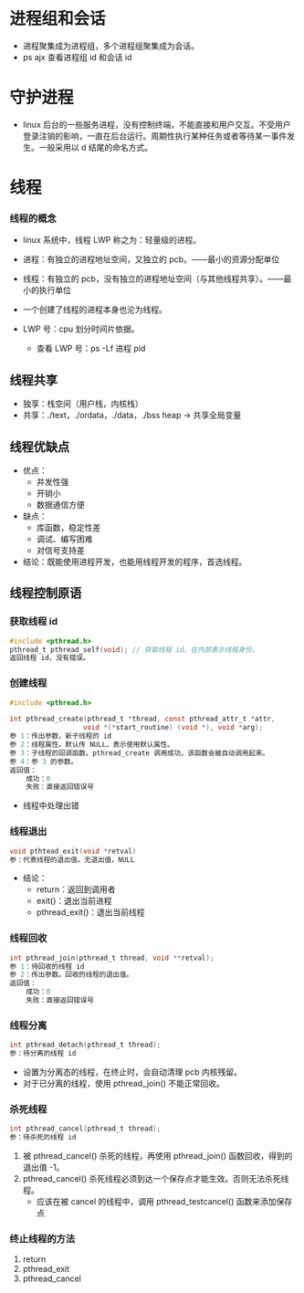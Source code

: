 # 进程组和会话

+ 进程聚集成为进程组，多个进程组聚集成为会话。
+ ps ajx 查看进程组 id 和会话 id

# 守护进程

+ linux 后台的一些服务进程，没有控制终端，不能直接和用户交互。不受用户登录注销的影响，一直在后台运行。周期性执行某种任务或者等待某一事件发生。一般采用以 d 结尾的命名方式。	

# 线程

### 线程的概念

+ linux 系统中，线程 LWP 称之为：轻量级的进程。
+ 进程：有独立的进程地址空间，又独立的 pcb。——最小的资源分配单位
+ 线程：有独立的 pcb，没有独立的进程地址空间（与其他线程共享）。——最小的执行单位

+ 一个创建了线程的进程本身也沦为线程。
+ LWP 号：cpu 划分时间片依据。
	+ 查看 LWP 号：ps -Lf 进程 pid

## 线程共享
+ 独享：栈空间（用户栈，内核栈）
+ 共享：./text，./ordata，./data，./bss heap -> 共享全局变量

## 线程优缺点
+ 优点：
	+ 并发性强
	+ 开销小
	+ 数据通信方便
+ 缺点：
	+ 库函数，稳定性差
	+ 调试、编写困难
	+ 对信号支持差
+ 结论：既能使用进程开发，也能用线程开发的程序，首选线程。

## 线程控制原语
### 获取线程 id

```c
#include <pthread.h>
pthread_t pthread_self(void); // 获取线程 id，在内部表示线程身份。
返回线程 id，没有错误。
```



### 创建线程

```c
#include <pthread.h>

int pthread_create(pthread_t *thread, const pthread_attr_t *attr,
                  void *(*start_routine) (void *), void *arg);
参 1：传出参数，新子线程的 id
参 2：线程属性。默认传 NULL，表示使用默认属性。
参 3：子线程的回调函数。pthread_create 调用成功，该函数会被自动调用起来。
参 4：参 3 的参数。
返回值：
    成功：0
    失败：直接返回错误号
```

+ 线程中处理出错

### 线程退出

```c
void pthtead_exit(void *retval)
参：代表线程的退出值。无退出值，NULL
```

+ 结论：
	+ return：返回到调用者
	+ exit()：退出当前进程
	+ pthread_exit()：退出当前线程

### 线程回收

```c
int pthread_join(pthread_t thread, void **retval);
参 1：待回收的线程 id
参 2：传出参数。回收的线程的退出值。
返回值：
    成功：0
    失败：直接返回错误号
```

### 线程分离

```c
int pthread_detach(pthread_t thread);
参：待分离的线程 id
```

+ 设置为分离态的线程，在终止时，会自动清理 pcb 内核残留。
+ 对于已分离的线程，使用 pthread_join() 不能正常回收。

### 杀死线程

```c
int pthread_cancel(pthread_t thread);
参：待杀死的线程 id
```

1. 被 pthread_cancel() 杀死的线程，再使用 pthread_join() 函数回收，得到的退出值 -1。
2. pthread_cancel() 杀死线程必须到达一个保存点才能生效。否则无法杀死线程。
	+ 应该在被 cancel 的线程中，调用 pthread_testcancel() 函数来添加保存点

### 终止线程的方法

1. return
2. pthread_exit
3. pthread_cancel

